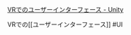 
[VRでのユーザーインターフェース - Unity](https://unity3d.com/jp/learn/tutorials/topics/virtual-reality/user-interfaces-vr)

VRでの[[ユーザーインターフェース]] #UI
